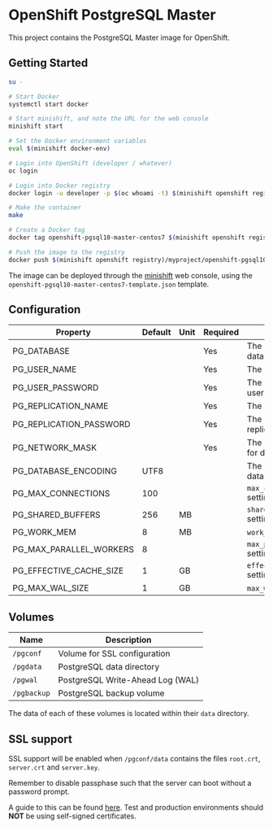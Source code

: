 # OpenShift PostgreSQL Master

This project contains the PostgreSQL Master image for OpenShift.

## Getting Started

```bash
su -

# Start Docker
systemctl start docker

# Start minishift, and note the URL for the web console
minishift start

# Set the Docker environment variables
eval $(minishift docker-env)

# Login into OpenShift (developer / whatever)
oc login

# Login into Docker registry
docker login -u developer -p $(oc whoami -t) $(minishift openshift registry)

# Make the container
make

# Create a Docker tag
docker tag openshift-pgsql10-master-centos7 $(minishift openshift registry)/myproject/openshift-pgsql10-master-centos7

# Push the image to the registry
docker push $(minishift openshift registry)/myproject/openshift-pgsql10-master-centos7
```

The image can be deployed through the [minishift](https://github.com/minishift/minishift/releases) web console,
using the `openshift-pgsql10-master-centos7-template.json` template.

## Configuration

| Property | Default | Unit | Required | Description |
|----------|---------|------|----------|-------------|
| PG_DATABASE | | | Yes | The name of the database |
| PG_USER_NAME | | | Yes | The user name |
| PG_USER_PASSWORD | | | Yes | The password for the user |
| PG_REPLICATION_NAME | | | Yes | The replication user |
| PG_REPLICATION_PASSWORD | | | Yes | The password for the replication user |
| PG_NETWORK_MASK | | | Yes | The network mask for database access |
| PG_DATABASE_ENCODING | UTF8 | | | The encoding of the database |
| PG_MAX_CONNECTIONS | 100 | | | `max_connections` setting |
| PG_SHARED_BUFFERS | 256 | MB | | `shared_buffers` setting |
| PG_WORK_MEM | 8 | MB | | `work_mem` setting |
| PG_MAX_PARALLEL_WORKERS | 8 | | | `max_parallel_workers` setting |
| PG_EFFECTIVE_CACHE_SIZE | 1 | GB | | `effective_cache_size` setting |
| PG_MAX_WAL_SIZE | 1 | GB | | `max_wal_size` setting |

## Volumes

| Name | Description |
|------|-------------|
| `/pgconf` | Volume for SSL configuration |
| `/pgdata` | PostgreSQL data directory |
| `/pgwal` | PostgreSQL Write-Ahead Log (WAL) |
| `/pgbackup` | PostgreSQL backup volume |

The data of each of these volumes is located within their `data` directory.

## SSL support

SSL support will be enabled when `/pgconf/data` contains the files `root.crt`, `server.crt` and `server.key`.

Remember to disable passphase such that the server can boot without a password prompt.

A guide to this can be found [here](https://www.howtoforge.com/postgresql-ssl-certificates).
Test and production environments should **NOT** be using self-signed certificates.
